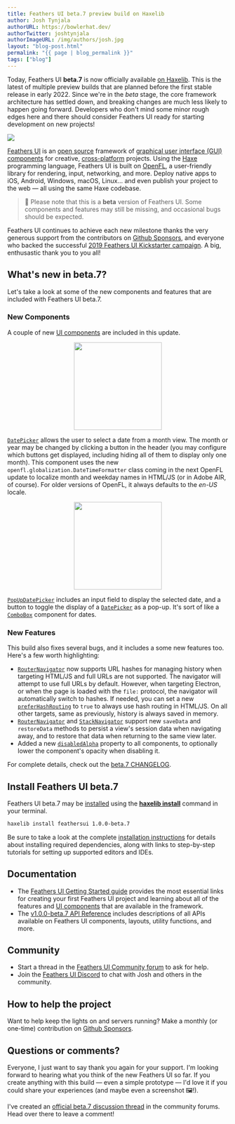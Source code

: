 ```yaml
---
title: Feathers UI beta.7 preview build on Haxelib
author: Josh Tynjala
authorURL: https://bowlerhat.dev/
authorTwitter: joshtynjala
authorImageURL: /img/authors/josh.jpg
layout: "blog-post.html"
permalink: "{{ page | blog_permalink }}"
tags: ["blog"]
---
```


Today, Feathers UI **beta.7** is now officially available [on Haxelib](https://lib.haxe.org/p/feathersui). This is the latest of multiple preview builds that are planned before the first stable release in early 2022. Since we're in the _beta_ stage, the core framework architecture has settled down, and breaking changes are much less likely to happen going forward. Developers who don't mind some minor rough edges here and there should consider Feathers UI ready for starting development on new projects!

![](/blog/img/feathersui-beta-7.png)

[Feathers UI](https://feathersui.com/) is an [open source](https://github.com/feathersui/feathersui-openfl) framework of [graphical user interface (GUI) components](https://feathersui.com/learn/haxe-openfl/ui-components) for creative, [cross-platform](https://feathersui.com/cross-platform-guis/) projects. Using the [Haxe](https://haxe.org/) programming language, Feathers UI is built on [OpenFL](https://openfl.org/), a user-friendly library for rendering, input, networking, and more. Deploy native apps to iOS, Android, Windows, macOS, Linux… and even publish your project to the web — all using the same Haxe codebase.

> 🚨 Please note that this is a **beta** version of Feathers UI. Some components and features may still be missing, and occasional bugs should be expected.

Feathers UI continues to achieve each new milestone thanks the very generous support from the contributors on [Github Sponsors](https://github.com/sponsors/joshtynjala), and everyone who backed the successful [2019 Feathers UI Kickstarter campaign](https://www.kickstarter.com/projects/feathersui/feathers-ui-cross-platform-components-for-haxe-and-openfl). A big, enthusastic thank you to you all!

## What's new in beta.7?

Let's take a look at some of the new components and features that are included with Feathers UI beta.7.

### New Components

A couple of new [UI components](https://feathersui.com/learn/haxe-openfl/ui-components/) are included in this update.

<div style="text-align:center;"><a href="https://feathersui.com/learn/haxe-openfl/date-picker/"><img src="/blog/img/beta-7-feathersui-date-picker.png" width="200"></a></div>

[`DatePicker`](https://feathersui.com/learn/haxe-openfl/date-picker/) allows the user to select a date from a month view. The month or year may be changed by clicking a button in the header (you may configure which buttons get displayed, including hiding all of them to display only one month). This component uses the new `openfl.globalization.DateTimeFormatter` class coming in the next OpenFL update to localize month and weekday names in HTML/JS (or in Adobe AIR, of course). For older versions of OpenFL, it always defaults to the _en-US_ locale.

<div style="text-align:center;"><a href="https://feathersui.com/learn/haxe-openfl/pop-up-date-picker/"><img src="/blog/img/beta-7-feathersui-pop-up-date-picker.png" width="200"></a></div>

[`PopUpDatePicker`](https://feathersui.com/learn/haxe-openfl/pop-up-date-picker/) includes an input field to display the selected date, and a button to toggle the display of a [`DatePicker`](https://feathersui.com/learn/haxe-openfl/date-picker/) as a pop-up. It's sort of like a [`ComboBox`](https://feathersui.com/learn/haxe-openfl/combo-box/) component for dates.

### New Features

This build also fixes several bugs, and it includes a some new features too. Here's a few worth highlighting:

- [`RouterNavigator`](https://feathersui.com/learn/haxe-openfl/router-navigator/) now supports URL hashes for managing history when targeting HTML/JS and full URLs are not supported. The navigator will attempt to use full URLs by default. However, when targeting Electron, or when the page is loaded with the `file:` protocol, the navigator will automatically switch to hashes. If needed, you can set a new [`preferHashRouting`](https://api.feathersui.com/current/feathers/controls/navigators/RouterNavigator.html#preferHashRouting) to `true` to always use hash routing in HTML/JS. On all other targets, same as previously, history is always saved in memory.
- [`RouterNavigator`](https://feathersui.com/learn/haxe-openfl/router-navigator/) and [`StackNavigator`](https://feathersui.com/learn/haxe-openfl/stack-navigator/) support new `saveData` and `restoreData` methods to persist a view's session data when navigating away, and to restore that data when returning to the same view later.
- Added a new [`disabledAlpha`](https://api.feathersui.com/current/feathers/core/FeathersControl.html#disabledAlpha) property to all components, to optionally lower the component's opacity when disabling it.

For complete details, check out the [beta.7 CHANGELOG](https://github.com/feathersui/feathersui-openfl/blob/v1.0.0-beta.7/CHANGELOG.md).

## Install Feathers UI beta.7

Feathers UI beta.7 may be [installed](https://feathersui.com/learn/haxe-openfl/installation) using the [**haxelib install**](https://lib.haxe.org/documentation/using-haxelib/#install) command in your terminal.

```sh
haxelib install feathersui 1.0.0-beta.7
```

Be sure to take a look at the complete [installation instructions](https://feathersui.com/learn/haxe-openfl/installation) for details about installing required dependencies, along with links to step-by-step tutorials for setting up supported editors and IDEs.

## Documentation

- The [Feathers UI Getting Started guide](https://feathersui.com/learn/haxe-openfl/getting-started) provides the most essential links for creating your first Feathers UI project and learning about all of the features and [UI components](https://feathersui.com/learn/haxe-openfl/ui-components) that are available in the framework.
- The [v1.0.0-beta.7 API Reference](https://api.feathersui.com/v1.0.0-beta.7/) includes descriptions of all APIs available on Feathers UI components, layouts, utility functions, and more.

## Community

- Start a thread in the [Feathers UI Community forum](https://community.feathersui.com/) to ask for help.
- Join the [Feathers UI Discord](https://discord.feathersui.com/) to chat with Josh and others in the community.

## How to help the project

Want to help keep the lights on and servers running? Make a monthly (or one-time) contribution on [Github Sponsors](https://github.com/sponsors/joshtynjala).

## Questions or comments?

Everyone, I just want to say thank you again for your support. I'm looking forward to hearing what you think of the new Feathers UI so far. If you create anything with this build — even a simple prototype — I'd love it if you could share your experiences (and maybe even a screenshot 🖼!).

I've created an [official beta.7 discussion thread](https://community.feathersui.com/d/75-feathers-ui-beta7-preview-build-on-haxelib) in the community forums. Head over there to leave a comment!
